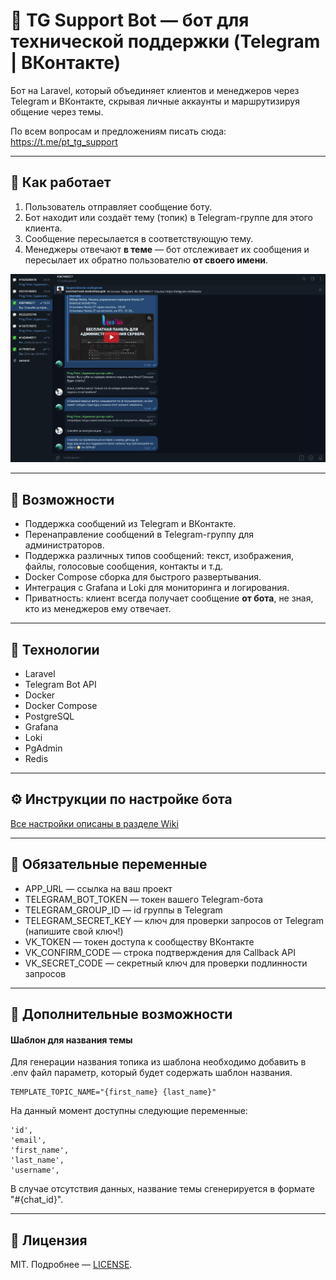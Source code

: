 # 🤖 TG Support Bot — бот для технической поддержки (Telegram | ВКонтакте)

Бот на Laravel, который объединяет клиентов и менеджеров через Telegram и ВКонтакте, скрывая личные аккаунты и маршрутизируя общение через темы.

По всем вопросам и предложениям писать сюда:
https://t.me/pt_tg_support

---

## 📌 Как работает

1. Пользователь отправляет сообщение боту.
2. Бот находит или создаёт тему (топик) в Telegram-группе для этого клиента.
3. Сообщение пересылается в соответствующую тему.
4. Менеджеры отвечают **в теме** — бот отслеживает их сообщения и пересылает их обратно пользователю **от своего имени**.

![Презентация работы бота](/storage/app/public/support_bot.png)

---

## 🚀 Возможности

* Поддержка сообщений из Telegram и ВКонтакте.
* Перенаправление сообщений в Telegram-группу для администраторов.
* Поддержка различных типов сообщений: текст, изображения, файлы, голосовые сообщения, контакты и т.д.
* Docker Compose сборка для быстрого развертывания.
* Интеграция с Grafana и Loki для мониторинга и логирования.
* Приватность: клиент всегда получает сообщение **от бота**, не зная, кто из менеджеров ему отвечает.

---

## 🧱 Технологии
* Laravel
* Telegram Bot API
* Docker
* Docker Compose
* PostgreSQL
* Grafana
* Loki
* PgAdmin
* Redis

---

## ⚙️ Инструкции по настройке бота

[Все настройки описаны в разделе Wiki](https://github.com/prog-time/tg-support-bot/wiki/)

---

## 🔧 Обязательные переменные
* APP_URL — ссылка на ваш проект
* TELEGRAM_BOT_TOKEN — токен вашего Telegram-бота
* TELEGRAM_GROUP_ID — id группы в Telegram
* TELEGRAM_SECRET_KEY — ключ для проверки запросов от Telegram (напишите свой ключ!)
* VK_TOKEN — токен доступа к сообществу ВКонтакте
* VK_CONFIRM_CODE — строка подтверждения для Callback API
* VK_SECRET_CODE — секретный ключ для проверки подлинности запросов

---

## 🧩 Дополнительные возможности

#### Шаблон для названия темы
Для генерации названия топика из шаблона необходимо добавить в .env файл параметр, который будет содержать шаблон названия.
```dotenv
TEMPLATE_TOPIC_NAME="{first_name} {last_name}"
```
На данный момент доступны следующие переменные:
```dotenv
'id',
'email',
'first_name',
'last_name',
'username',
```
В случае отсутствия данных, название темы сгенерируется в формате "#{chat_id}".

---

## 📄 Лицензия

MIT. Подробнее — [LICENSE](./LICENSE).
